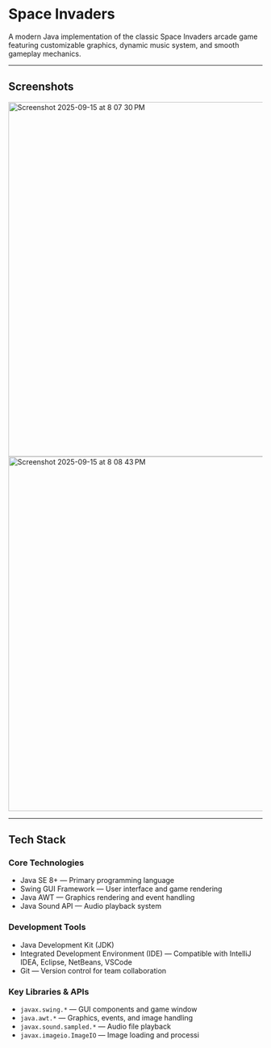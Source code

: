 # Space Invaders

A modern Java implementation of the classic Space Invaders arcade game featuring customizable graphics, dynamic music system, and smooth gameplay mechanics.

---

## Screenshots

<img width="853" height="701" alt="Screenshot 2025-09-15 at 8 07 30 PM" src="https://github.com/user-attachments/assets/a6c7d062-e21e-49ab-ac80-caf5b071ee3c" />
<img width="853" height="701" alt="Screenshot 2025-09-15 at 8 08 43 PM" src="https://github.com/user-attachments/assets/40536ad3-c745-4006-b3a1-a71a00867b37" />


---

## Tech Stack

### Core Technologies
- Java SE 8+ — Primary programming language  
- Swing GUI Framework — User interface and game rendering  
- Java AWT — Graphics rendering and event handling  
- Java Sound API — Audio playback system  

### Development Tools
- Java Development Kit (JDK)  
- Integrated Development Environment (IDE) — Compatible with IntelliJ IDEA, Eclipse, NetBeans, VSCode  
- Git — Version control for team collaboration  

### Key Libraries & APIs
- `javax.swing.*` — GUI components and game window  
- `java.awt.*` — Graphics, events, and image handling  
- `javax.sound.sampled.*` — Audio file playback  
- `javax.imageio.ImageIO` — Image loading and processi
